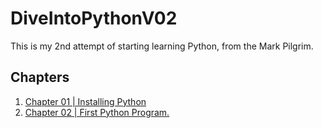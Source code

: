 # DiveIntoPythonV02
This is my 2nd attempt of starting learning Python, from the Mark Pilgrim. 

## Chapters ##

1. [Chapter 01 | Installing Python ](Chapter_01/ReadMe.md)
2. [Chapter 02 | First Python Program.](Chapter_02/ReadMe.md)

